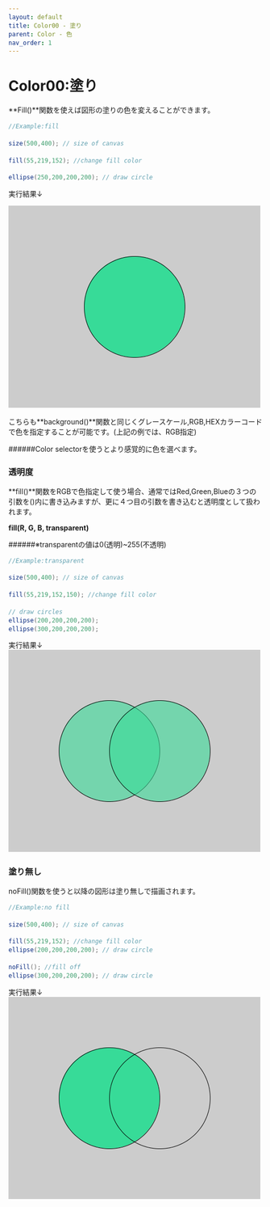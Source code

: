 ```yaml
---
layout: default
title: Color00 - 塗り
parent: Color - 色
nav_order: 1
---
```


# Color00:塗り

**Fill()**関数を使えば図形の塗りの色を変えることができます。

```java
//Example:fill

size(500,400); // size of canvas

fill(55,219,152); //change fill color

ellipse(250,200,200,200); // draw circle
```
実行結果↓

![](/assets/fill_run.png)

こちらも**background()**関数と同じくグレースケール,RGB,HEXカラーコードで色を指定することが可能です。(上記の例では、RGB指定)

######Color selectorを使うとより感覚的に色を選べます。

### 透明度
**fill()**関数をRGBで色指定して使う場合、通常ではRed,Green,Blueの３つの引数を()内に書き込みますが、更に４つ目の引数を書き込むと透明度として扱われます。

**fill(R, G, B, transparent)**

######※transparentの値は0(透明)~255(不透明)

```java
//Example:transparent

size(500,400); // size of canvas

fill(55,219,152,150); //change fill color

// draw circles
ellipse(200,200,200,200);
ellipse(300,200,200,200);
```
実行結果↓
![](/assets/transparent_run.png)

### 塗り無し
noFill()関数を使うと以降の図形は塗り無しで描画されます。

```java
//Example:no fill

size(500,400); // size of canvas

fill(55,219,152); //change fill color
ellipse(200,200,200,200); // draw circle

noFill(); //fill off
ellipse(300,200,200,200); // draw circle
```
実行結果↓
![](/assets/nofill_run.png)
